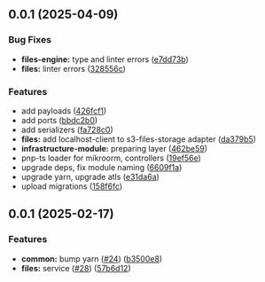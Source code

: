 

## 0.0.1 (2025-04-09)


### Bug Fixes


* **files-engine:** type and linter errors ([e7dd73b](https://github.com/atls/services/commit/e7dd73b2e6d3a107b13ef50df7dd38c42b2f5efe))
* **files:** linter errors ([328556c](https://github.com/atls/services/commit/328556cf72e7569812f2b65d090a9b38eede758d))

### Features


* add payloads ([426fcf1](https://github.com/atls/services/commit/426fcf1f78e1d6c0415847128cb4264a28f0bb83))
* add ports ([bbdc2b0](https://github.com/atls/services/commit/bbdc2b0c8b13b79d284f4e1e2805cd42b9ed2f6f))
* add serializers ([fa728c0](https://github.com/atls/services/commit/fa728c0dc409a3a897edb434ed9aa43fc2d80522))
* **files:** add localhost-client to s3-files-storage adapter ([da379b5](https://github.com/atls/services/commit/da379b5a5ce879b88a9678c0f1874574cc0da820))
* **infrastructure-module:** preparing layer ([462be59](https://github.com/atls/services/commit/462be5953a03caa160bc61ffe8fae162b8e0fcca))
* pnp-ts loader for mikroorm, controllers ([19ef56e](https://github.com/atls/services/commit/19ef56ec01167b3fde7f9a2cde1ae453f843a9cf))
* upgrade deps, fix module naming ([6609f1a](https://github.com/atls/services/commit/6609f1a8858edac0aebe93dea0f6f580939e4373))
* upgrade yarn, upgrade atls ([e31da6a](https://github.com/atls/services/commit/e31da6a0f21a19c7a31d3a4dbad6f013ff9243a9))
* upload migrations ([158f6fc](https://github.com/atls/services/commit/158f6fcb63350b609252b7e654847bfcc1ef8936))



## 0.0.1 (2025-02-17)

### Features

- **common:** bump yarn ([#24](https://github.com/atls/services/issues/24)) ([b3500e8](https://github.com/atls/services/commit/b3500e841eff28778a4d69790eb8ee67ee213b7f))
- **files:** service ([#28](https://github.com/atls/services/issues/28)) ([57b6d12](https://github.com/atls/services/commit/57b6d12893d5c10065506e347b1b13715b2f8c36))
